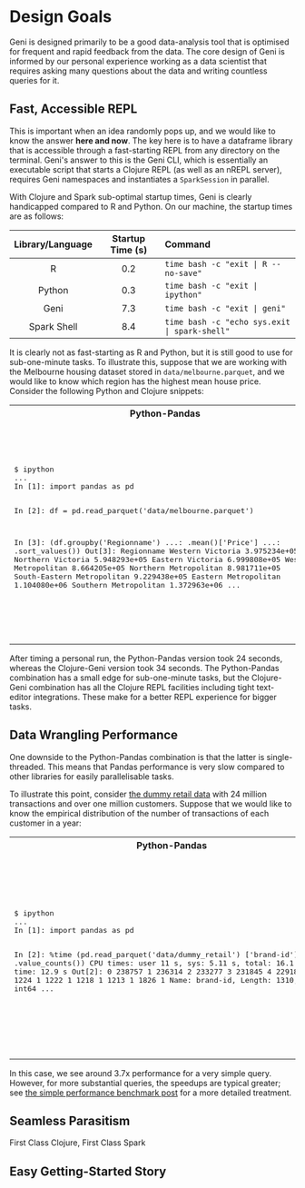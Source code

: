 # Design Goals

Geni is designed primarily to be a good data-analysis tool that is optimised for frequent and rapid feedback from the data. The core design of Geni is informed by our personal experience working as a data scientist that requires asking many questions about the data and writing countless queries for it.

## Fast, Accessible REPL

This is important when an idea randomly pops up, and we would like to know the answer **here and now**. The key here is to have a dataframe library that is accessible through a fast-starting REPL from any directory on the terminal. Geni's answer to this is the Geni CLI, which is essentially an executable script that starts a Clojure REPL (as well as an nREPL server), requires Geni namespaces and instantiates a `SparkSession` in parallel.

With Clojure and Spark sub-optimal startup times, Geni is clearly handicapped compared to R and Python. On our machine, the startup times are as follows:

| Library/Language | Startup Time (s) | Command                                       |
| :---:            | :---:            | :---                                          |
| R                | 0.2              | `time bash -c "exit \| R --no-save"`          |
| Python           | 0.3              | `time bash -c "exit \| ipython"`              |
| Geni             | 7.3              | `time bash -c "exit \| geni"`                 |
| Spark Shell      | 8.4              | `time bash -c "echo sys.exit \| spark-shell"` |

It is clearly not as fast-starting as R and Python, but it is still good to use for sub-one-minute tasks. To illustrate this, suppose that we are working with the Melbourne housing dataset stored in `data/melbourne.parquet`, and we would like to know which region has the highest mean house price. Consider the following Python and Clojure snippets:

<table>
    <tr>
        <th align="center" width="441">
            Python-Pandas
        </th>
        <th align="center" width="441">
            Clojure-Geni
        </th>
    </tr>
    <tr>
<td>
<pre>
$ ipython
...
In [1]: import pandas as pd

In [2]: df = pd.read_parquet('data/melbourne.parquet')

In [3]: (df.groupby('Regionname')
   ...:    .mean()['Price']
   ...:    .sort_values())
Out[3]:
Regionname
Western Victoria              3.975234e+05
Northern Victoria             5.948293e+05
Eastern Victoria              6.999808e+05
Western Metropolitan          8.664205e+05
Northern Metropolitan         8.981711e+05
South-Eastern Metropolitan    9.229438e+05
Eastern Metropolitan          1.104080e+06
Southern Metropolitan         1.372963e+06
...
</pre>
</td>
<td>
<pre>
$ geni
...
geni-repl (user)
λ (def df (g/read-parquet! "data/melbourne.parquet"))
#'user/df
geni-repl (user)
λ (-> df
      (g/group-by :Regionname)
      (g/agg {:price (g/mean :Price)})
      (g/sort :price)
      g/show)
+--------------------------+------------------+
|Regionname                |price             |
+--------------------------+------------------+
|Western Victoria          |397523.4375       |
|Northern Victoria         |594829.268292683  |
|Eastern Victoria          |699980.7924528302 |
|Western Metropolitan      |866420.5200135686 |
|Northern Metropolitan     |898171.0822622108 |
|South-Eastern Metropolitan|922943.7844444445 |
|Eastern Metropolitan      |1104079.6342624065|
|Southern Metropolitan     |1372963.3693290735|
+--------------------------+------------------+
...
</pre>
</td>
    </tr>
</table>

After timing a personal run, the Python-Pandas version took 24 seconds, whereas the Clojure-Geni version took 34 seconds. The Python-Pandas combination has a small edge for sub-one-minute tasks, but the Clojure-Geni combination has all the Clojure REPL facilities including tight text-editor integrations. These make for a better REPL experience for bigger tasks.

## Data Wrangling Performance

One downside to the Python-Pandas combination is that the latter is single-threaded. This means that Pandas performance is very slow compared to other libraries for easily parallelisable tasks.

To illustrate this point, consider [the dummy retail data](../examples/performance_benchmark_data.clj) with 24 million transactions and over one million customers. Suppose that we would like to know the empirical distribution of the number of transactions of each customer in a year:

<table>
    <tr>
        <th align="center" width="441">
            Python-Pandas
        </th>
        <th align="center" width="441">
            Clojure-Geni
        </th>
    </tr>
    <tr>
<td>
<pre>
$ ipython
...
In [1]: import pandas as pd

In [2]: %time (pd.read_parquet('data/dummy_retail')
                 ['brand-id']
                 .value_counts())
CPU times: user 11 s, sys: 5.11 s, total: 16.1 s
Wall time: 12.9 s
Out[2]:
0       238757
1       236314
2       233277
3       231845
4       229180
         ...
1224         1
1222         1
1218         1
1213         1
1826         1
Name: brand-id, Length: 1310, dtype: int64
...
</pre>
</td>
<td>
<pre>
$ geni
...
λ (time (-> (g/read-parquet! "data/dummy_retail")
            (g/select "brand-id")
            g/value-count s
            g/show))
+--------+------+
|brand-id|count |
+--------+------+
|0       |238757|
|1       |236314|
|2       |233277|
|3       |231845|
|4       |229180|
|5       |226255|
|6       |225069|
|7       |222698|
|8       |220850|
|9       |217840|
+--------+------+
"Elapsed time: 3447.6941 msecs"
...
</pre>
</td>
    </tr>
</table>

In this case, we see around 3.7x performance for a very simple query. However, for more substantial queries, the speedups are typical greater; see [the simple performance benchmark post](simple_performance_benchmark.md) for a more detailed treatment.

## Seamless Parasitism

First Class Clojure, First Class Spark

## Easy Getting-Started Story
